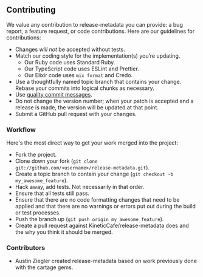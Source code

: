 ## Contributing

We value any contribution to release-metadata you can provide: a bug report,
a feature request, or code contributions. Here are our guidelines for
contributions:

- Changes _will not_ be accepted without tests.
- Match our coding style for the implementation(s) you’re updating.
  - Our Ruby code uses Standard Ruby.
  - Our TypeScript code uses ESLint and Prettier.
  - Our Elixir code uses `mix format` and Credo.
- Use a thoughtfully named topic branch that contains your change. Rebase
  your commits into logical chunks as necessary.
- Use [quality commit messages][].
- Do not change the version number; when your patch is accepted and a release
  is made, the version will be updated at that point.
- Submit a GitHub pull request with your changes.

### Workflow

Here's the most direct way to get your work merged into the project:

- Fork the project.
- Clone down your fork (`git clone git://github.com/<username>/release-metadata.git`).
- Create a topic branch to contain your change (`git checkout -b my_awesome_feature`).
- Hack away, add tests. Not necessarily in that order.
- Ensure that all tests still pass.
- Ensure that there are no code formatting changes that need to be applied and
  that there are no warnings or errors put out during the build or test
  processes.
- Push the branch up (`git push origin my_awesome_feature`).
- Create a pull request against KineticCafe/release-metadata does and the
  why you think it should be merged.

### Contributors

- Austin Ziegler created release-metadata based on work previously done with
  the cartage gems.

[quality commit messages]: https://tbaggery.com/2008/04/19/a-note-about-git-commit-messages.html
